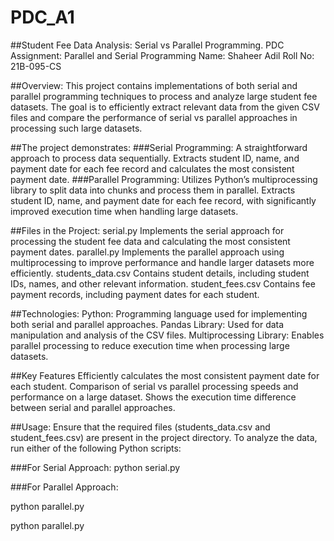 # PDC_A1
##Student Fee Data Analysis: Serial vs Parallel Programming.
PDC Assignment: Parallel and Serial Programming
Name: Shaheer Adil
Roll No: 21B-095-CS

##Overview:
This project contains implementations of both serial and parallel programming techniques to process and analyze large student fee datasets. The goal is to efficiently extract relevant data from the given CSV files and compare the performance of serial vs parallel approaches in processing such large datasets.

##The project demonstrates:
###Serial Programming:
A straightforward approach to process data sequentially.
Extracts student ID, name, and payment date for each fee record and calculates the most consistent payment date.
###Parallel Programming:
Utilizes Python’s multiprocessing library to split data into chunks and process them in parallel.
Extracts student ID, name, and payment date for each fee record, with significantly improved execution time when handling large datasets.

##Files in the Project:
serial.py
Implements the serial approach for processing the student fee data and calculating the most consistent payment dates.
parallel.py
Implements the parallel approach using multiprocessing to improve performance and handle larger datasets more efficiently.
students_data.csv
Contains student details, including student IDs, names, and other relevant information.
student_fees.csv
Contains fee payment records, including payment dates for each student.

##Technologies:
Python: Programming language used for implementing both serial and parallel approaches.
Pandas Library: Used for data manipulation and analysis of the CSV files.
Multiprocessing Library: Enables parallel processing to reduce execution time when processing large datasets.

##Key Features
Efficiently calculates the most consistent payment date for each student.
Comparison of serial vs parallel processing speeds and performance on a large dataset.
Shows the execution time difference between serial and parallel approaches.

##Usage:
Ensure that the required files (students_data.csv and student_fees.csv) are present in the project directory.
To analyze the data, run either of the following Python scripts:

###For Serial Approach:
python serial.py

###For Parallel Approach:

python parallel.py

python parallel.py
